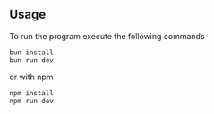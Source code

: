 ## Usage

To run the program execute the following commands
```
bun install
bun run dev
```

or with npm
```
npm install
npm run dev
```
